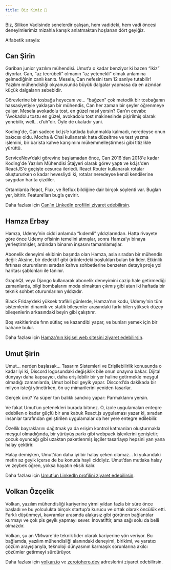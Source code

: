 ```yaml
---
title: Biz Kimiz 🌳
---
```


Biz, Silikon Vadisinde senelerdir çalışan, hem vadideki, hem vadi öncesi
deneyimlerimiz mizahla karışık anlatmaktan hoşlanan dört geyiğiz.

Alfabetik sırayla:

## Can Şirin

Gariban junior yazılım mühendisi. Umut’a o kadar benziyor ki bazen “ikiz” 
diyorlar. Can, “az tecrübeli” olmanın “az yetenekli” olmak anlamına gelmediğinin
canlı kanıtı. Mesela, Can nefesini tam 12 saniye tutabilir! Yazılım mühendisliği 
okyanusunda büyük dalgalar yapmasa da en azından küçük dalgaların sebebidir. 

Görevlerine bir tosbağa heyecanı ve… “bağzen” çok metodik bir tosbağanın 
hassasiyetiyle yaklaşan bir mühendis, Can her zaman bir şeyler öğrenmeye
çalışır. Mesela avokadolu tost, en güzel nasıl yersin? Can’ın cevabı:
“Avokadolu tostu en güzel, avokadolu tost makinesinde pişirilmiş olarak
yenebilir, well… d’uh”dır. Öyle de ukaladır yani.

Koding'de, Can sadece kd.js’e katkıda bulunmakla kalmadı, neredeyse onun bakıcısı
oldu. Mocha & Chai kullanarak hata düzeltme ve test yazma işlemini, bir barista
kahve karışımını mükemmelleştirmesi gibi titizlikle yürüttü.

ServiceNow’daki görevine başlamadan önce, Can 2016'dan 2018'e kadar Koding'de 
Yazılım Mühendisi Stajyeri olarak görev yaptı ve kd.js'den ReactJS'e geçişte 
cesurca ilerledi. React Router kullanarak rotalar oluştururken o kadar hevesliydi 
ki, rotalar neredeyse kendi kendilerine saygıdan harita çizdiler. 

Ortamlarda React, Flux, ve Reflux bildiğine dair birçok söylenti var.
Bugları yer, bitirir. Feature’ları bug’a çevirir.

Daha fazlası için [Can’ın LinkedIn profilini ziyaret edebilirsin](https://www.linkedin.com/in/can-sirin-web/).

## Hamza Erbay

Hamza, Udemy’nin ciddi anlamda “kıdemli” yıldızlarından. Hatta rivayete göre 
önce Udemy ofisinin temelini atmışlar, sonra Hamza’yı binaya yerleştirmişler, 
ardından binanın inşasını tamamlamışlar.

Abonelik deneyimi ekibinin başında olan Hamza, asla sıradan bir mühendis değil: 
Aksine, bir dedektif gibi ürünlerdeki boşlukları bulan bir lider. Etkinlik fırtınası 
oturumlarını sıradan kahve sohbetlerine benzeten detaylı proje yol haritası şablonları 
ile tanınır. 

GraphQL veya Django kullanarak abonelik deneyimini cazip hale getirmediği zamanlarda, 
bilgi bombalarını moda olmaktan çıkmış gibi atan iki haftada bir teknik sohbet 
oturumlarının yıldızıdır.

Black Friday’deki yüksek trafikli günlerde, Hamza’nın kodu, Udemy’nin tüm 
sistemlerini dinamik ve statik bileşenler arasındaki farkı bilen yüksek düzey 
bileşenlerin arkasındaki beyin gibi çalıştırır.

Boş vakitlerinde fırın sütlaç ve kazandibi yapar, ve bunları yemek için
bir bahane bulur.

Daha fazlası için [Hamza’nın kişisel web sitesini ziyaret 
edebilirsin](https://hamzaerbay.com/).

## Umut Şirin

Umut… nerden başlasak… Tasarım Sistemleri ve Erişilebilirlik konusunda o kadar 
iyi ki, Discord logosundaki değişiklik bile onun onayına bakar. Dijital dünyayı 
daha kapsayıcı, daha erişilebilir bir yer haline getirmekle meşgul olmadığı 
zamanlarda, Umut bol bol geyik yapar. Discord’da dakikada bir milyon isteği 
yönetirken, ön uç mimarilerini yeniden tasarlar. 

Gerçek ünü? Ya süper ton balıklı sandviç yapar: Parmaklarını yersin.

Ve fakat Umut’un yetenekleri burada bitmez. O, izole uygulamaları entegre edebilen 
o kadar güçlü bir ana kabuk React.js uygulaması yazar ki, sıradan insanlar 
tarafından geliştirilen uygulamalar da her yere entegre edilebilir.

Özellik bayraklarını dağıtmak ya da erişim kontrol katmanları oluşturmakla meşgul 
olmadığında, bir yürüyüş parkı gibi webpack işlevlerini genişletir; çocuk oyuncağı 
gibi uzaktan paketlenmiş işçiler tasarlayıp hepsini yan yana halay çektirir. 

Halay demişken, Umut’dan daha iyi bir halay çeken olamaz… ki yukarıdaki metin
az geyik içerse de bu konuda hayli ciddiyiz. Umut’dan mutlaka halay ve zeybek
öğren, yoksa hayatın eksik kalır.

Daha fazlası için [Umut’un LinkedIn profilini ziyaret 
edebilirsin](https://www.linkedin.com/in/usirin/).

## Volkan Özçelik

Volkan, yazılım mühendisliği kariyerine yirmi yıldan fazla bir süre önce başladı 
ve bu yolculukta birçok startup’a kurucu ve ortak olarak öncülük etti. Farklı
düşünmeyi, kavramlar arasında alakasız gibi görünen bağlantılar kurmayı ve 
çok pis geyik yapmayı sever. İnovatiftir, ama sağı solu da belli olmazdır.

Volkan, şu an VMware'de teknik lider olarak kariyerine yön veriyor.
Bu bağlamda, yazılım mühendisliği alanındaki deneyimi, birikimi, ve yaratıcı 
çözüm arayışlarıyla, teknoloji dünyasının karmaşık sorunlarına akılcı çözümler 
getirmeyi sürdürüyor.

Daha fazlası için [volkan.io](https://volkan.io/) ve 
[zerotohero.dev](https://zerotohero.dev/) adreslerini ziyaret edebilirsin.